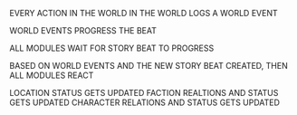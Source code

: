 EVERY ACTION IN THE WORLD IN THE WORLD LOGS A WORLD EVENT

WORLD EVENTS PROGRESS THE BEAT

ALL MODULES WAIT FOR STORY BEAT TO PROGRESS

BASED ON WORLD EVENTS AND THE NEW STORY BEAT CREATED, THEN ALL MODULES REACT

LOCATION STATUS GETS UPDATED
FACTION REALTIONS AND STATUS GETS UPDATED
CHARACTER RELATIONS AND STATUS GETS UPDATED